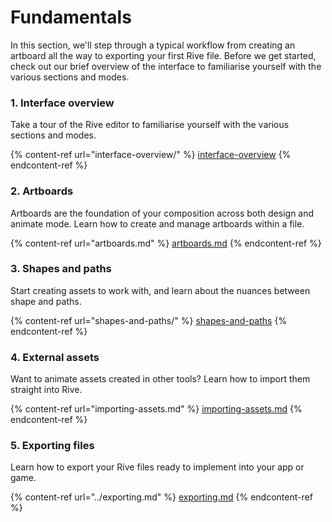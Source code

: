 # Fundamentals

In this section, we'll step through a typical workflow from creating an artboard all the way to exporting your first Rive file. Before we get started, check out our brief overview of the interface to familiarise yourself with the various sections and modes.

### 1. Interface overview

Take a tour of the Rive editor to familiarise yourself with the various sections and modes.

{% content-ref url="interface-overview/" %}
[interface-overview](interface-overview/)
{% endcontent-ref %}

### 2. Artboards

Artboards are the foundation of your composition across both design and animate mode. Learn how to create and manage artboards within a file.

{% content-ref url="artboards.md" %}
[artboards.md](artboards.md)
{% endcontent-ref %}

### 3. Shapes and paths

Start creating assets to work with, and learn about the nuances between shape and paths.

{% content-ref url="shapes-and-paths/" %}
[shapes-and-paths](shapes-and-paths/)
{% endcontent-ref %}

### 4. External assets

Want to animate assets created in other tools? Learn how to import them straight into Rive.

{% content-ref url="importing-assets.md" %}
[importing-assets.md](importing-assets.md)
{% endcontent-ref %}

### 5. Exporting files

Learn how to export your Rive files ready to implement into your app or game.

{% content-ref url="../exporting.md" %}
[exporting.md](../exporting.md)
{% endcontent-ref %}



